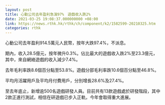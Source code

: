 ```yaml
---
layout: post
title: 心動公司去年盈利急瀉97%　遊戲收入跌2%
date: 2021-03-25 19:08:37.000000000 +08:00
link: https://news.rthk.hk/rthk/ch/component/k2/1582599-20210325.htm
categories: rthk
---
```


心動公司去年盈利914.5萬元人民幣，按年大跌97.4%，不派息。

期內，收入28.5億元，按年微升0.3%。佔比最大的遊戲收入跌2%至23.3億元，其中，來自網絡遊戲的收入減少7.4%。

去年毛利率跌8.6個百分點至53.8%。遊戲分部毛利率跌10.6個百分點至46.8%。

平均月活躍用戶及平均月付費用戶，分別增長28.6%及27.4%。

至去年底止，新增逾500名遊戲研發人員。目前共有13款遊戲處於研發階段，其中2款正進行測試，相信在研遊戲已步入正軌，今年會取得重大進展。
